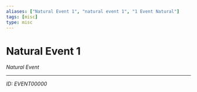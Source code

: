 ```yaml
---
aliases: ["Natural Event 1", "natural event 1", "1 Event Natural"]
tags: [misc]
type: misc
---
```


# Natural Event 1

*Natural Event*

---
*ID: EVENT00000*